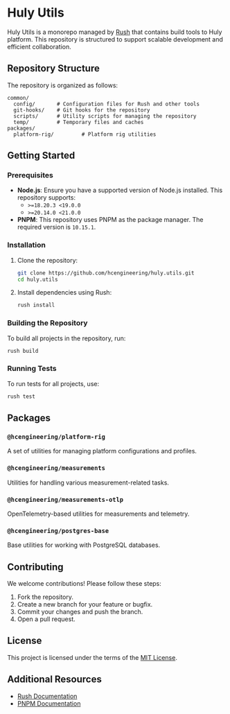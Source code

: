 # Huly Utils

Huly Utils is a monorepo managed by [Rush](https://rushjs.io/) that contains build tools to Huly platform.
This repository is structured to support scalable development and efficient collaboration.

## Repository Structure

The repository is organized as follows:

```plaintext
common/
  config/       # Configuration files for Rush and other tools
  git-hooks/    # Git hooks for the repository
  scripts/      # Utility scripts for managing the repository
  temp/         # Temporary files and caches
packages/
  platform-rig/         # Platform rig utilities
```

## Getting Started

### Prerequisites

- **Node.js**: Ensure you have a supported version of Node.js installed. This repository supports:
  - `>=18.20.3 <19.0.0`
  - `>=20.14.0 <21.0.0`
- **PNPM**: This repository uses PNPM as the package manager. The required version is `10.15.1`.

### Installation

1. Clone the repository:

   ```bash
   git clone https://github.com/hcengineering/huly.utils.git
   cd huly.utils
   ```

2. Install dependencies using Rush:

   ```bash
   rush install
   ```

### Building the Repository

To build all projects in the repository, run:

```bash
rush build
```

### Running Tests

To run tests for all projects, use:

```bash
rush test
```

## Packages

### `@hcengineering/platform-rig`

A set of utilities for managing platform configurations and profiles.

### `@hcengineering/measurements`

Utilities for handling various measurement-related tasks.

### `@hcengineering/measurements-otlp`

OpenTelemetry-based utilities for measurements and telemetry.

### `@hcengineering/postgres-base`

Base utilities for working with PostgreSQL databases.

## Contributing

We welcome contributions! Please follow these steps:

1. Fork the repository.
2. Create a new branch for your feature or bugfix.
3. Commit your changes and push the branch.
4. Open a pull request.

## License

This project is licensed under the terms of the [MIT License](./LICENSE).

## Additional Resources

- [Rush Documentation](https://rushjs.io/)
- [PNPM Documentation](https://pnpm.io/)
